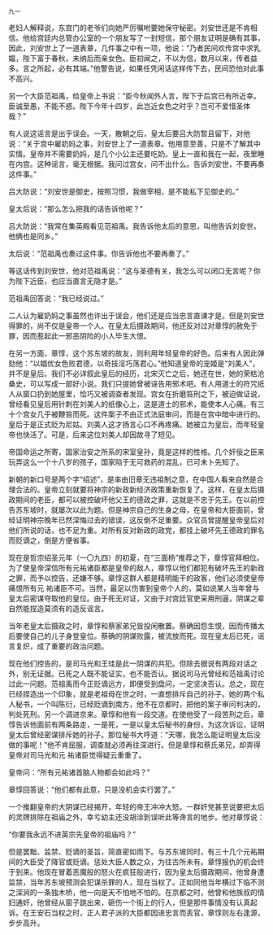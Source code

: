     九一 

   老妇人解释说，东宫门的老爷们向她严厉嘱咐要她保守秘密。刘安世还是不肯相信。他给宫廷内总管办公室的一个朋友写了一封短信，那个朋友证明是确有其事，因此，刘安世上了一道表章，几件事之中有一项，他说：“乃者民间欢传宫中求乳媪，陛下富于春秋，未纳后而亲女色。臣初闻之，不以为信，数月以来，传者益多。言之所起，必有其端。”他警告说，如果任凭闲话这样传下去，民间恐怕对此事不高兴。

   另一个大臣范祖禹，给皇帝上书说：“臣今秋闻外人言，陛下于后宫已有所近幸。臣诚至愚，不能不惑。陛下今年十四岁，此岂近女色之时乎？岂可不爱惜圣体哉？”

   有人说这谣言是出乎误会。一天，散朝之后，皇太后要吕大防暂且留下，对他说：“关于宫中雇奶妈之事，刘安世上了一道表章。他用意至善，只是不了解其中实情。皇帝并不需要奶妈，是几个小公主还要吃奶。皇上一直和我在一起，夜里睡在内宫。这种谣言，毫无根据。我问过宫女，问不出什么。告诉刘安世，不要再奏这件事。”

   吕大防说：“刘安世是御史，按照习惯，我做宰相，是不能私下见御史的。”

   皇太后说：“那么怎么把我的话告诉他呢？”

   吕大防说：“我常在集英殿看见范祖禹。我告诉他太后的意思，叫他告诉刘安世。他俩也是同乡。”

   太后说：“范祖禹也奏过这件事。你告诉他也不要再奏了。”

   等这话传到刘安世，他对范祖禹说：“这与圣德有关，我怎么可以闭口无言呢？你为陛下近臣，也应当直言无隐才是。”

   范祖禹回答说：“我已经说过。”

   二人认为雇奶妈之事虽然也许出于误会，他们还是应当忠言直谏才是。但是刘安世得罪的，尚不仅是皇帝一个人。在皇太后摄政期间，他还反对过对章惇的赦免于罪，因而惹起此一邪恶阴险的小人毕生大恨。

   在另一方面，章惇，这个苏东坡的故友，则利用年轻皇帝的好色。后来有人因此弹劾他：“以娼优女色败君德，以奇技淫巧荡君心。”他知道皇帝的宠姬是“刘美人”，并不是皇后。我们不必详叙此皇后的经历，北宋灭亡之后，她还在世，她的荣枯沧桑史，可以写成一部好小说。我们只提她曾被诬告用邪术吧。有人用道士的符咒纸人从窗口扔到她屋里，恰巧又被调查者发现。宫女在折磨笞刑之下，被迫做证说，曾经看见皇后用针刺在刘美人的纸像心上，这是道士的邪术，能使本人心痛。有三十个宫女几乎被鞭笞而死。这件案子不由正式法庭审问，而是在宫中暗中进行的。皇后于是正式贬为尼姑。刘美人这才扬言心口不再疼痛。她被立为皇后，而年轻皇帝也快活了。可是，后来这位刘美人却因故寻了短见。

   帝国命运之所寄，国家治安之所系的宋室皇孙，竟是这样的性格。几个奸佞之臣来玩弄这么一个十八岁的孩子，国家陷于无可救药的混乱，已可未卜先知了。

   新朝的新口号是两个字“绍述”，是率由旧章无违祖制之意，在中国人看来自然是合理合法的。皇帝立刻就要将神宗的新政新经济政策重新恢复了。这样，在皇太后摄政期间的老臣，都可以被控破坏他父王的德政之罪，这就是不忠于先王。在以前控告苏东坡时，就屡次以此为题。但是神宗自己的生身之母，在皇帝和大臣面前，曾经证明神宗晚年已然深悔过去的错误，这反倒不足重要。众官员曾提醒皇帝皇后对他们所说的话，也不足为重。对所有反对新政的政党，都挂上破坏先王德政的罪名而贬谪之，倒是方便省事。

   现在是哲宗绍圣元年（一〇九四）的初夏，在“三面杨”推荐之下，章惇官拜相位。为了使皇帝深信所有元祐诸臣都是皇帝的敌人，章惇以他们都犯有破坏先王的新政之罪，而予以控告，还嫌不够。章惇这群人都是精明能干的政客，他们必须使皇帝痛恨所有元 祐诸臣不可。当然，最足以伤害到皇帝个人的，莫如说某人当年曾与皇太后密谋夺取他的皇位。由于死无对证，又由于对宫廷官吏采用刑逼，阴谋之辈自然能捏造莫须有的造反谣言。

   当年老皇太后摄政之时，章惇和蔡家弟兄皆投闲散置。蔡确因怨生恨，因而传播太后要使自己的儿子身登皇位。蔡确的阴谋败露，被流放而死。现在皇太后已死，谣言复炽，成了重要的政治问题。

   现在他们控告的，是司马光和王珪是此一阴谋的共犯。但除去据说有两段对话之外，别无证据。已死之人既不能证实，也不能否认。据说司马光曾经和范祖禹讨论过此一问题。范祖禹而今正贬谪远方，即便受到盘问，一定坚决否认。总之，现在已经捏造出一个印象，就是老祖母在世之时，一直想排斥自己的孙子。她的两个私人秘书，一个叫陈衍，已经贬谪到南方，他不在京都时，把他的案子审问判决的，判处死刑。另一个调进京来。章惇和他有一段交道。在使他受了一段苦刑之后，章惇告诉他面前有两条路走，一是死，一是以皇太后秘书的身份，为这次诉讼，证明皇太后曾经密谋排斥她的孙子。那位秘书大呼道：“天哪，我怎么能证明皇太后没做的事呢！”他不肯屈服，调查就必须再往深进行。但是章惇和蔡氏弟兄，却弄得皇帝对司马光和元 祐诸臣觉得疑云重重了。

   皇帝问：“所有元祐诸首脑人物都会如此吗？”

   章惇回答说：“他们都有此意，只是没机会实行罢了。”

   一个推翻皇帝的大阴谋已经揭开，年轻的帝王冲冲大怒。一群奸党甚至说要把太后的灵牌排除在祖庙之外，幸亏幼主还没胡涂到误听此等谗言的地步。他对章惇说：

   “你要我永远不进英宗先皇帝的祖庙吗？”

   但是罢黜、监禁、贬谪的圣旨，简直密如雨下。与苏东坡同时，有三十几个元祐期间的大臣受了降官或贬谪。惩处大臣人数之众，为往古所未有。章惇报仇的机会终于到来。他现在冒着恶魔般的怒火在疯狂般进行，因为皇太后摄政期间，他曾身遭监禁，当年苏东坡预测会犯谋杀罪的人，现在当权了。正如同他当年横过下临不测之深涧的一条独木桥，他一向是天不怕地不怕的。在京都之时，他曾和他族叔的情妇通奸，他曾经从窗子跳出来，砸伤一个街上的行人，但是那件事情没有认真起诉。在王安石当权之时，正人君子派的大臣都因进忠言而丢官，章惇则左右逢源，步步高升。

